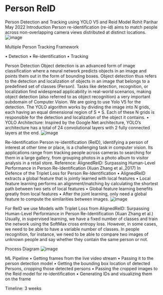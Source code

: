 # Person ReID
 Person Detection and Tracking using YOLO V5 and Reid Model
Rohit Parihar
May 2022
Introduction
Person re-identification (re-id) aims to match people across non-overlapping camera views distributed at distinct locations.
![image](https://user-images.githubusercontent.com/102134613/171332538-9c67bced-111c-4f62-bab0-e1d7ed7ef09d.png)

 


Multiple Person Tracking Framework

•	Detection
•	Re-identification
•	Tracking

Person Detection
Object detection is an advanced form of image classification where a neural network predicts objects in an image and points them out in the form of bounding boxes.
Object detection thus refers to the detection and localization of objects in an image that belongs to a predefined set of classes (Person).
Tasks like detection, recognition, or localization find widespread applicability in real-world scenarios, making object detection (also referred to as object recognition) a very important subdomain of Computer Vision.
We are going to use Yolo V5 for the detection. The YOLO algorithm works by dividing the image into N grids, each having an equal dimensional region of S * S. Each of these N grids is responsible for the detection and localization of the object it contains.
•	YOLO Architecture:
Inspired by the Google Net architecture, YOLO’s architecture has a total of 24 convolutional layers with 2 fully connected layers at the end. 
![image](https://user-images.githubusercontent.com/102134613/171332487-130da5af-cbe8-477e-8c81-c6ada56aa6dc.png)


 




Re-Identification
Person re-identification (ReID), identifying a person of interest at other time or place, is a challenging task in computer vision. Its applications range from tracking people across cameras to searching for them in a large gallery, from grouping photos in a photo album to visitor analysis in a retail store. 
Reference:
AlignedReID: Surpassing Human-Level Performance in Person Re-Identification (Xuan Zhang et al.,2017)
In Defence of the Triplet Loss for Person Re-Identification
•	AlignedReID extracts a global feature that is jointly learned with local features
•	Local feature learning performs an alignment/matching by calculating the shortest path between two sets of local features
•	Global feature learning benefits greatly from local features
•	After the joint learning, only need a global feature to compute the similarities between images.
![image](https://user-images.githubusercontent.com/102134613/171332441-046b7466-a140-4c1b-977f-0d133b6bb47c.png)

 

For ReID we use Models with Triplet Loss from AlignedReID: Surpassing Human-Level Performance in Person Re-Identification (Xuan Zhang et al.) Usually, in supervised learning, we have a fixed number of classes and train the network using the SoftMax cross entropy loss. However, in some cases, we need to be able to have a variable number of classes. In people recognition, for instance, we need to be able to compare two images of unknown people and say whether they contain the same person or not.




Process Diagram
![image](https://user-images.githubusercontent.com/102134613/171332402-2cfda115-687d-4892-861c-c7a6bbddf265.png)

 


ML Pipeline
•	Getting frames from the live video stream 
•	Passing it to the person detection model 
•	Getting the bounding box location of detected Persons, cropping those detected persons
•	Passing the cropped images to the Reid model for re-identification
•	Generating IDs and visualizing them on the frame


Timeline: 3 weeks




